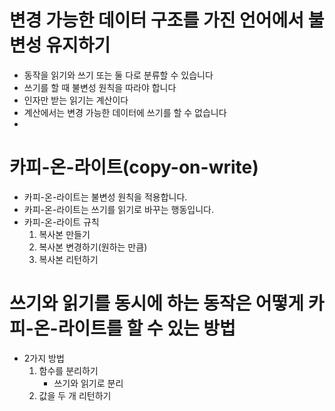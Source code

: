 # 변경 가능한 데이터 구조를 가진 언어에서 불변성 유지하기
- 동작을 읽기와 쓰기 또는 둘 다로 분류할 수 있습니다
- 쓰기를 할 때 불변성 원칙을 따라야 합니다
- 인자만 받는 읽기는 계산이다
- 계산에서는 변경 가능한 데이터에 쓰기를 할 수 없습니다
- 

# 카피-온-라이트(copy-on-write)
- 카피-온-라이트는 불변성 원칙을 적용합니다.
- 카피-온-라이트는 쓰기를 읽기로 바꾸는 행동입니다.
- 카피-온-라이트 규칙
  1. 복사본 만들기
  2. 복사본 변경하기(원하는 만큼)
  3. 복사본 리턴하기

# 쓰기와 읽기를 동시에 하는 동작은 어떻게 카피-온-라이트를 할 수 있는 방법
- 2가지 방법 
  1. 함수를 분리하기
     - 쓰기와 읽기로 분리
  2. 값을 두 개 리턴하기
